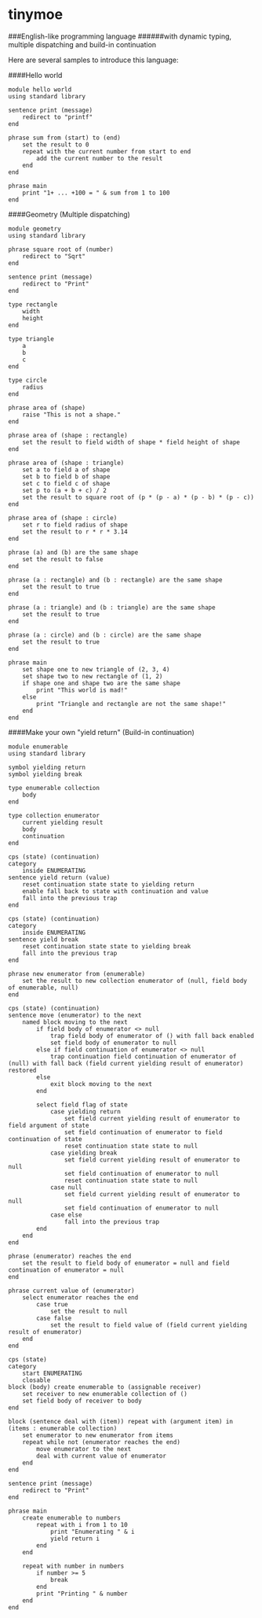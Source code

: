 tinymoe
=======

###English-like programming language
######with dynamic typing, multiple dispatching and build-in continuation

Here are several samples to introduce this language:

####Hello world

	module hello world
	using standard library

	sentence print (message)
		redirect to "printf"
	end
	
	phrase sum from (start) to (end)
		set the result to 0
		repeat with the current number from start to end
			add the current number to the result
		end
	end
	
	phrase main
		print "1+ ... +100 = " & sum from 1 to 100
	end

####Geometry (Multiple dispatching)

	module geometry
	using standard library

	phrase square root of (number)
		redirect to "Sqrt"
	end

	sentence print (message)
		redirect to "Print"
	end

	type rectangle
		width
		height
	end

	type triangle
		a
		b
		c
	end

	type circle
		radius
	end

	phrase area of (shape)
		raise "This is not a shape."
	end

	phrase area of (shape : rectangle)
		set the result to field width of shape * field height of shape
	end

	phrase area of (shape : triangle)
		set a to field a of shape
		set b to field b of shape
		set c to field c of shape
		set p to (a + b + c) / 2
		set the result to square root of (p * (p - a) * (p - b) * (p - c))
	end

	phrase area of (shape : circle)
		set r to field radius of shape
		set the result to r * r * 3.14
	end

	phrase (a) and (b) are the same shape
		set the result to false
	end

	phrase (a : rectangle) and (b : rectangle) are the same shape
		set the result to true
	end

	phrase (a : triangle) and (b : triangle) are the same shape
		set the result to true
	end

	phrase (a : circle) and (b : circle) are the same shape
		set the result to true
	end

	phrase main
		set shape one to new triangle of (2, 3, 4)
		set shape two to new rectangle of (1, 2)
		if shape one and shape two are the same shape
			print "This world is mad!"
		else
			print "Triangle and rectangle are not the same shape!"
		end
	end

####Make your own "yield return" (Build-in continuation)

	module enumerable
	using standard library

	symbol yielding return
	symbol yielding break
 
	type enumerable collection
		body
	end
 
	type collection enumerator
		current yielding result
		body
		continuation
	end
 
	cps (state) (continuation)
	category
		inside ENUMERATING
	sentence yield return (value)
		reset continuation state state to yielding return
		enable fall back to state with continuation and value
		fall into the previous trap
	end
 
	cps (state) (continuation)
	category
		inside ENUMERATING
	sentence yield break
		reset continuation state state to yielding break
		fall into the previous trap
	end
 
	phrase new enumerator from (enumerable)
		set the result to new collection enumerator of (null, field body of enumerable, null)
	end

	cps (state) (continuation)
	sentence move (enumerator) to the next
		named block moving to the next
			if field body of enumerator <> null
				trap field body of enumerator of () with fall back enabled
				set field body of enumerator to null
			else if field continuation of enumerator <> null
				trap continuation field continuation of enumerator of (null) with fall back (field current yielding result of enumerator) restored
			else
				exit block moving to the next
			end

			select field flag of state
				case yielding return
					set field current yielding result of enumerator to field argument of state
					set field continuation of enumerator to field continuation of state
					reset continuation state state to null
				case yielding break
					set field current yielding result of enumerator to null
					set field continuation of enumerator to null
					reset continuation state state to null
				case null
					set field current yielding result of enumerator to null
					set field continuation of enumerator to null
				case else
					fall into the previous trap
			end
		end
	end
 
	phrase (enumerator) reaches the end
		set the result to field body of enumerator = null and field continuation of enumerator = null
	end

	phrase current value of (enumerator)
		select enumerator reaches the end
			case true
				set the result to null
			case false
				set the result to field value of (field current yielding result of enumerator)
		end
	end
 
	cps (state)
	category
		start ENUMERATING
		closable
	block (body) create enumerable to (assignable receiver)
		set receiver to new enumerable collection of ()
		set field body of receiver to body
	end

	block (sentence deal with (item)) repeat with (argument item) in (items : enumerable collection)
		set enumerator to new enumerator from items
		repeat while not (enumerator reaches the end)
			move enumerator to the next
			deal with current value of enumerator
		end
	end

	sentence print (message)
		redirect to "Print"
	end
 
	phrase main
		create enumerable to numbers
			repeat with i from 1 to 10
				print "Enumerating " & i
				yield return i
			end
		end
    
		repeat with number in numbers
			if number >= 5
				break
			end
			print "Printing " & number
		end
	end
